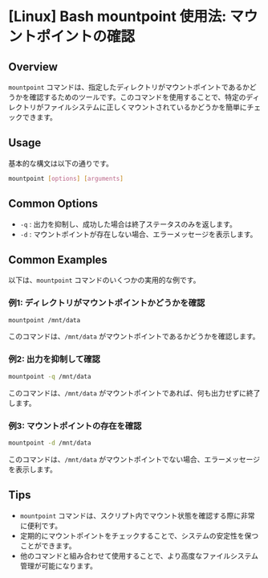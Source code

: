 # [Linux] Bash mountpoint 使用法: マウントポイントの確認

## Overview
`mountpoint` コマンドは、指定したディレクトリがマウントポイントであるかどうかを確認するためのツールです。このコマンドを使用することで、特定のディレクトリがファイルシステムに正しくマウントされているかどうかを簡単にチェックできます。

## Usage
基本的な構文は以下の通りです。

```bash
mountpoint [options] [arguments]
```

## Common Options
- `-q` : 出力を抑制し、成功した場合は終了ステータスのみを返します。
- `-d` : マウントポイントが存在しない場合、エラーメッセージを表示します。

## Common Examples
以下は、`mountpoint` コマンドのいくつかの実用的な例です。

### 例1: ディレクトリがマウントポイントかどうかを確認
```bash
mountpoint /mnt/data
```
このコマンドは、`/mnt/data` がマウントポイントであるかどうかを確認します。

### 例2: 出力を抑制して確認
```bash
mountpoint -q /mnt/data
```
このコマンドは、`/mnt/data` がマウントポイントであれば、何も出力せずに終了します。

### 例3: マウントポイントの存在を確認
```bash
mountpoint -d /mnt/data
```
このコマンドは、`/mnt/data` がマウントポイントでない場合、エラーメッセージを表示します。

## Tips
- `mountpoint` コマンドは、スクリプト内でマウント状態を確認する際に非常に便利です。
- 定期的にマウントポイントをチェックすることで、システムの安定性を保つことができます。
- 他のコマンドと組み合わせて使用することで、より高度なファイルシステム管理が可能になります。
